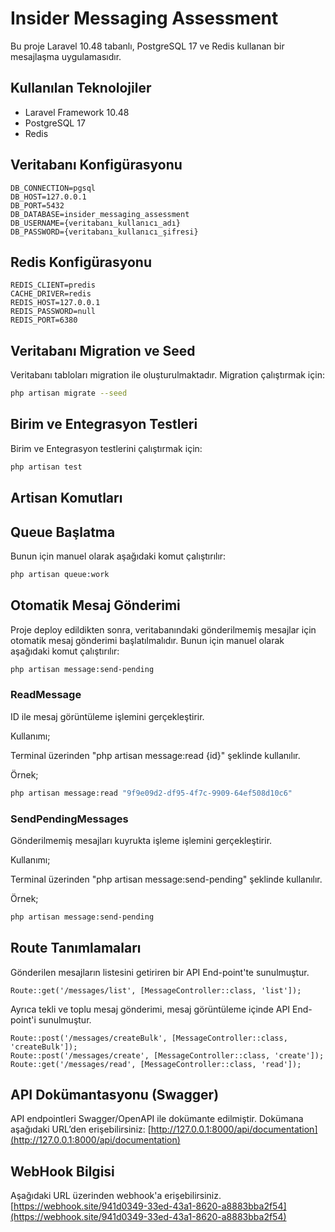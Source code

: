 # Insider Messaging Assessment

Bu proje Laravel 10.48 tabanlı, PostgreSQL 17 ve Redis kullanan bir mesajlaşma uygulamasıdır.

## Kullanılan Teknolojiler

- Laravel Framework 10.48
- PostgreSQL 17
- Redis

## Veritabanı Konfigürasyonu

```
DB_CONNECTION=pgsql
DB_HOST=127.0.0.1
DB_PORT=5432
DB_DATABASE=insider_messaging_assessment
DB_USERNAME={veritabanı_kullanıcı_adı}
DB_PASSWORD={veritabanı_kullanıcı_şifresi}
```
## Redis Konfigürasyonu
```
REDIS_CLIENT=predis
CACHE_DRIVER=redis
REDIS_HOST=127.0.0.1
REDIS_PASSWORD=null
REDIS_PORT=6380
```
## Veritabanı Migration ve Seed

Veritabanı tabloları migration ile oluşturulmaktadır. Migration çalıştırmak için:
````bash
php artisan migrate --seed
````

## Birim ve Entegrasyon Testleri

Birim ve Entegrasyon testlerini çalıştırmak için:
````bash
php artisan test
````

## Artisan Komutları

## Queue Başlatma

Bunun için manuel olarak aşağıdaki komut çalıştırılır:

````bash
php artisan queue:work
````

## Otomatik Mesaj Gönderimi

Proje deploy edildikten sonra, veritabanındaki gönderilmemiş mesajlar için otomatik mesaj gönderimi başlatılmalıdır. Bunun için manuel olarak aşağıdaki komut çalıştırılır:

````bash
php artisan message:send-pending
````

### ReadMessage

ID ile mesaj görüntüleme işlemini gerçekleştirir.

Kullanımı;

Terminal üzerinden "php artisan message:read {id}" şeklinde kullanılır.

Örnek; 
````bash
php artisan message:read "9f9e09d2-df95-4f7c-9909-64ef508d10c6"
````

### SendPendingMessages

Gönderilmemiş mesajları kuyrukta işleme işlemini gerçekleştirir.

Kullanımı;

Terminal üzerinden "php artisan message:send-pending" şeklinde kullanılır.

Örnek;
````bash
php artisan message:send-pending
````

## Route Tanımlamaları

Gönderilen mesajların listesini getiriren bir API End-point'te sunulmuştur.  
````
Route::get('/messages/list', [MessageController::class, 'list']);
````


Ayrıca tekli ve toplu mesaj gönderimi, mesaj görüntüleme içinde API End-point'i sunulmuştur.
````
Route::post('/messages/createBulk', [MessageController::class, 'createBulk']);
Route::post('/messages/create', [MessageController::class, 'create']);
Route::get('/messages/read', [MessageController::class, 'read']);
````

## API Dokümantasyonu (Swagger)

API endpointleri Swagger/OpenAPI ile dokümante edilmiştir. Dokümana aşağıdaki URL’den erişebilirsiniz:
[http://127.0.0.1:8000/api/documentation](http://127.0.0.1:8000/api/documentation)

## WebHook Bilgisi

Aşağıdaki URL üzerinden webhook'a erişebilirsiniz.  
[https://webhook.site/941d0349-33ed-43a1-8620-a8883bba2f54](https://webhook.site/941d0349-33ed-43a1-8620-a8883bba2f54)
